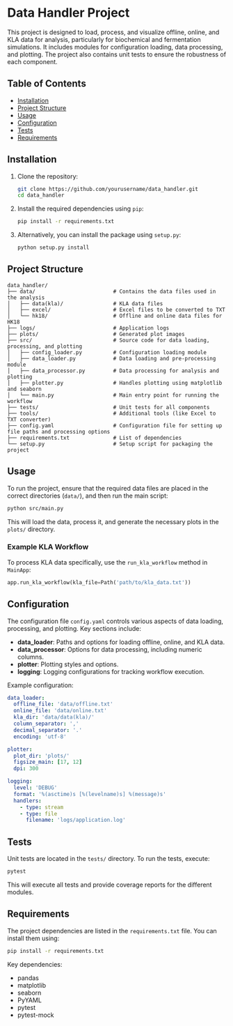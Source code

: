 
# Data Handler Project

This project is designed to load, process, and visualize offline, online, and KLA data for analysis, particularly for biochemical and fermentation simulations. It includes modules for configuration loading, data processing, and plotting. The project also contains unit tests to ensure the robustness of each component.

## Table of Contents
- [Installation](#installation)
- [Project Structure](#project-structure)
- [Usage](#usage)
- [Configuration](#configuration)
- [Tests](#tests)
- [Requirements](#requirements)

## Installation

1. Clone the repository:
   ```bash
   git clone https://github.com/yourusername/data_handler.git
   cd data_handler
   ```

2. Install the required dependencies using `pip`:
   ```bash
   pip install -r requirements.txt
   ```

3. Alternatively, you can install the package using `setup.py`:
   ```bash
   python setup.py install
   ```

## Project Structure

```
data_handler/
├── data/                         # Contains the data files used in the analysis
│   ├── data(kla)/                # KLA data files
│   ├── excel/                    # Excel files to be converted to TXT
│   └── hk18/                     # Offline and online data files for HK18
├── logs/                         # Application logs
├── plots/                        # Generated plot images
├── src/                          # Source code for data loading, processing, and plotting
│   ├── config_loader.py          # Configuration loading module
│   ├── data_loader.py            # Data loading and pre-processing module
│   ├── data_processor.py         # Data processing for analysis and plotting
│   ├── plotter.py                # Handles plotting using matplotlib and seaborn
│   └── main.py                   # Main entry point for running the workflow
├── tests/                        # Unit tests for all components
├── tools/                        # Additional tools (like Excel to TXT converter)
├── config.yaml                   # Configuration file for setting up file paths and processing options
├── requirements.txt              # List of dependencies
└── setup.py                      # Setup script for packaging the project
```

## Usage

To run the project, ensure that the required data files are placed in the correct directories (`data/`), and then run the main script:

```bash
python src/main.py
```

This will load the data, process it, and generate the necessary plots in the `plots/` directory.

### Example KLA Workflow

To process KLA data specifically, use the `run_kla_workflow` method in `MainApp`:

```python
app.run_kla_workflow(kla_file=Path('path/to/kla_data.txt'))
```

## Configuration

The configuration file `config.yaml` controls various aspects of data loading, processing, and plotting. Key sections include:

- **data_loader**: Paths and options for loading offline, online, and KLA data.
- **data_processor**: Options for data processing, including numeric columns.
- **plotter**: Plotting styles and options.
- **logging**: Logging configurations for tracking workflow execution.

Example configuration:

```yaml
data_loader:
  offline_file: 'data/offline.txt'
  online_file: 'data/online.txt'
  kla_dir: 'data/data(kla)/'
  column_separator: ','
  decimal_separator: '.'
  encoding: 'utf-8'

plotter:
  plot_dir: 'plots/'
  figsize_main: [17, 12]
  dpi: 300

logging:
  level: 'DEBUG'
  format: '%(asctime)s [%(levelname)s] %(message)s'
  handlers:
    - type: stream
    - type: file
      filename: 'logs/application.log'
```

## Tests

Unit tests are located in the `tests/` directory. To run the tests, execute:

```bash
pytest
```

This will execute all tests and provide coverage reports for the different modules.

## Requirements

The project dependencies are listed in the `requirements.txt` file. You can install them using:

```bash
pip install -r requirements.txt
```

Key dependencies:
- pandas
- matplotlib
- seaborn
- PyYAML
- pytest
- pytest-mock
